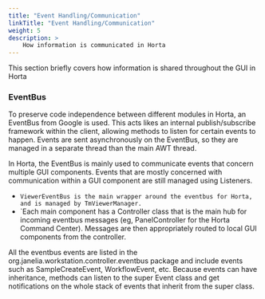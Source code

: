 ```yaml
---
title: "Event Handling/Communication"
linkTitle: "Event Handling/Communication"
weight: 5
description: >
    How information is communicated in Horta
---
```


This section briefly covers how information is shared throughout the GUI in Horta


### EventBus

To preserve code independence between different modules in Horta, an EventBus from Google is used.  This acts likes an internal publish/subscribe framework within the client, allowing methods to listen for certain events to happen.  Events are sent asynchronously on the EventBus, so they are managed in a separate thread than the main AWT thread.  

In Horta, the EventBus is mainly used to communicate events that concern multiple GUI components.  Events that are mostly concerned with communication within a GUI component are still managed using Listeners.
- `ViewerEventBus is the main wrapper around the eventbus for Horta, and is managed by TmViewerManager.`
- `Each main component has a Controller class that is the main hub for incoming eventbus messages (eg, PanelController for the Horta Command Center).  Messages are then appropriately routed to local GUI components from the controller.

All the eventbus events are listed in the org.janelia.workstation.controller.eventbus package and include events such as SampleCreateEvent, WorkflowEvent, etc.  Because events can have inheritance, methods can listen to the super Event class and get notifications on the whole stack of events that inherit from the super class.



